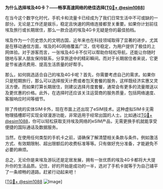 **为什么选择埃及4G卡？——畅享高速网络的绝佳选择[[TG💪+ @esim1088](https://t.me/s/esim1088)]**

在当今这个数字化时代，手机卡和流量卡已经成为了我们日常生活中不可或缺的一部分。无论是工作还是娱乐，稳定且快速的网络连接都至关重要。如果你计划前往埃及旅行或长期居住，那么一款合适的埃及4G卡无疑是你的最佳拍档。

埃及作为一个历史悠久的文明古国，近年来也在科技领域取得了显著的进步。尤其是在移动通信方面，埃及的4G网络覆盖广泛，信号稳定，为用户提供了极佳的上网体验。对于游客而言，一张埃及4G卡不仅可以帮助你轻松导航，还能让你随时随地与家人朋友保持联系，分享旅途中的精彩瞬间。而对于长期居住者来说，它更是节省通讯费用、提高生活质量的好帮手。

那么，如何挑选适合自己的埃及4G卡呢？首先，你需要考虑自己的需求。如果你只是短期旅行，那么可以选择按天计费或者包天套餐的服务，这样既经济实惠又灵活方便。而如果打算长期居住，则建议选择月度套餐，通常会有更多的流量赠送以及更优惠的价格。此外，在选择时还应该关注运营商的服务质量，包括网络速度、客服响应时间等细节。

除了传统的实体SIM卡外，现在市面上还出现了eSIM技术。这种虚拟SIM卡无需物理插槽即可实现全球漫游功能，非常适用于经常出国的人士。比如通过[TG💪+ @esim1088](https://t.me/s/esim1088)，你可以轻松获取支持埃及网络的eSIM产品，无需更换手机就能享受便捷的国际通话及数据服务。

当然，在使用任何类型的手机卡之前，请确保了解清楚相关条款与条件。例如激活方式、有效期限制、超出限额后的收费标准等等。只有做好充分准备，才能避免不必要的麻烦。

总之，无论你是来埃及游玩还是定居发展，拥有一张优质的埃及4G卡都将大大提升你的生活品质。记住，好的开始是成功的一半，选对了手机卡就等于为自己铺平了一条顺畅的道路。赶紧行动起来吧！

[[TG💪+ @esim1088](https://t.me/s/esim1088) ![Image](https://i.postimg.cc/4NQfJmqS/Snipaste-2025-05-13-00-14-12.png)]